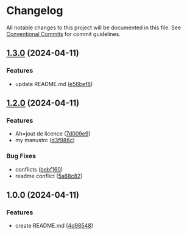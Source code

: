 # Changelog

All notable changes to this project will be documented in this file. See
[Conventional Commits](https://conventionalcommits.org) for commit guidelines.

## [1.3.0](https://github.com/wraff/quartoDemo0/compare/v1.2.0...v1.3.0) (2024-04-11)


### Features

* update README.md ([e56bef8](https://github.com/wraff/quartoDemo0/commit/e56bef819339cb2a0c2600e39f30bb2873b5d35c))

## [1.2.0](https://github.com/wraff/quartoDemo0/compare/v1.1.0...v1.2.0) (2024-04-11)


### Features

* Ah=jout de licence ([7d009e9](https://github.com/wraff/quartoDemo0/commit/7d009e9c9589801054805ae7309549693c094d90))
* my manustrc ([d3f986c](https://github.com/wraff/quartoDemo0/commit/d3f986c14411c019934641292dc585d935cfd1c1))


### Bug Fixes

* conflicts ([bebf160](https://github.com/wraff/quartoDemo0/commit/bebf160c86af834adb8a20880b5994202e49226d))
* readme conflict ([5a68c82](https://github.com/wraff/quartoDemo0/commit/5a68c824ea443c39c7dffae74f55a59b454e3e16))

## 1.0.0 (2024-04-11)


### Features

* create README.md ([4d98548](https://github.com/wraff/quartoDemo0/commit/4d98548d0d5c04edafcdf52760207942e0c75c8b))
